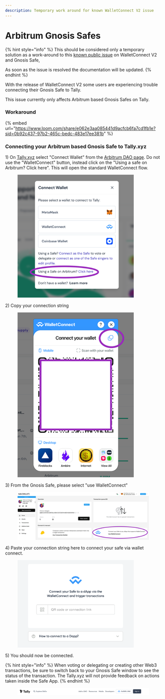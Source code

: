 ```yaml
---
description: Temporary work around for known WalletConnect V2 issue
---
```


# Arbitrum Gnosis Safes

{% hint style="info" %}
This should be considered only a temporary solution as a work-around to this [known public issue](https://github.com/wagmi-dev/references/issues/385) on WalletConnect V2 and Gnosis Safe,

As soon as the issue is resolved the documentation will be updated.&#x20;
{% endhint %}

With the release of WalletConnect V2 some users are experiencing trouble connecting their Gnosis Safe to Tally.&#x20;

This issue currently only affects Arbitrum based Gnosis Safes on Tally.&#x20;

### Workaround

{% embed url="https://www.loom.com/share/e062e3aa085441d9acfcb6fa7cd1fb1e?sid=0b92c437-97b2-465c-bedc-483e17ee381b" %}

### Connecting your Arbitrum based Gnosis Safe to Tally.xyz



1\) On [Tally.xyz](https://www.tally.xyz) select "Connect Wallet" from the [Arbitrum DAO page](https://www.tally.xyz/gov/arbitrum). Do not use the "WalletConnect" button, instead click on the "Using a safe on Arbitrum? Click here". This will open the standard WalletConnect flow.&#x20;

<figure><img src="../../.gitbook/assets/Screenshot 2023-07-05 at 7.44.05 PM.png" alt="" width="375"><figcaption></figcaption></figure>

2\) Copy your connection string

<figure><img src="../../.gitbook/assets/Screenshot 2023-07-05 at 7.54.02 PM.png" alt="" width="375"><figcaption></figcaption></figure>

3\) From the Gnosis Safe, please select "use WalletConnect"

<figure><img src="../../.gitbook/assets/Screenshot 2023-07-05 at 7.42.55 PM.png" alt=""><figcaption></figcaption></figure>

4\) Paste your connection string here to connect your safe via wallet connect.&#x20;

<figure><img src="../../.gitbook/assets/Screenshot 2023-07-05 at 7.51.16 PM.png" alt="" width="375"><figcaption></figcaption></figure>

5\) You should now be connected.&#x20;

{% hint style="info" %}
When voting or delegating or creating other Web3 transactions, be sure to switch back to your Gnosis Safe window to see the status of the transaction. The Tally.xyz will not provide feedback on actions taken inside the Safe App.&#x20;
{% endhint %}

<figure><img src="../../.gitbook/assets/Screenshot 2023-07-05 at 7.56.44 PM.png" alt=""><figcaption></figcaption></figure>
